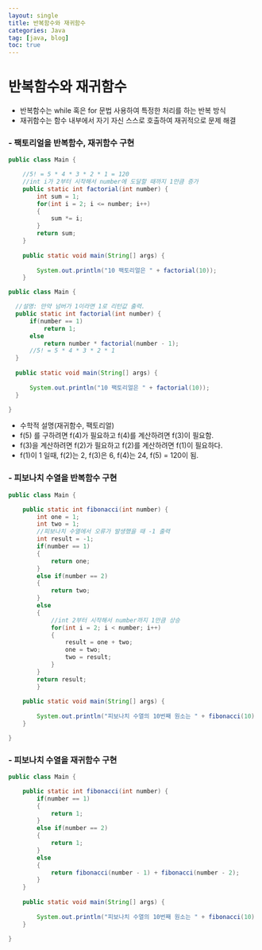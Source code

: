 ```yaml
---
layout: single
title: 반복함수와 재귀함수
categories: Java
tag: [java, blog]
toc: true
---
```


# 반복함수와 재귀함수
- 반복함수는 while 혹은 for 문법 사용하여 특정한 처리를 하는 반복 방식
- 재귀함수는 함수 내부에서 자기 자신 스스로 호출하여 재귀적으로 문제 해결

### - 팩토리얼을 반복함수, 재귀함수 구현

```java
public class Main {

	//5! = 5 * 4 * 3 * 2 * 1 = 120
	//int i가 2부터 시작해서 number에 도달할 때까지 1만큼 증가
	public static int factorial(int number) {
		int sum = 1;
		for(int i = 2; i <= number; i++)
		{
			sum *= i;
		}
		return sum;
	}
	
	public static void main(String[] args) {
		
		System.out.println("10 팩토리얼은 " + factorial(10));
	}
  ```
  
  ```java
 public class Main {

	//설명: 만약 넘버가 1이라면 1로 리턴값 출력. 
	public static int factorial(int number) {
		if(number == 1)
			return 1;
		else
			return number * factorial(number - 1);
		//5! = 5 * 4 * 3 * 2 * 1
	}
	
	public static void main(String[] args) {
		
		System.out.println("10 팩토리얼은 " + factorial(10));
	}

}
```
- 수학적 설명(재귀함수, 팩토리얼)
- f(5) 를 구하려면 f(4)가 필요하고 f(4)를 계산하려면 f(3)이 필요함. 
- f(3)을 계산하려면 f(2)가 필요하고 f(2)를 계산하려면 f(1)이 필요하다.
- f(1)이 1 일때, f(2)는 2, f(3)은 6, f(4)는 24, f(5) = 120이 됨. 

### - 피보나치 수열을 반복함수 구현

```java
public class Main {

	public static int fibonacci(int number) {
		int one = 1;
		int two = 1;
		//피보나치 수열에서 오류가 발생했을 때 -1 출력
		int result = -1;
		if(number == 1)
		{
			return one;
		}
		else if(number == 2)
		{
			return two;
		}
		else
		{
			//int 2부터 시작해서 number까지 1만큼 상승
			for(int i = 2; i < number; i++)
			{
				result = one + two;
				one = two;
				two = result;
			}
		}
		return result;
		}
	
	public static void main(String[] args) {
		
		System.out.println("피보나치 수열의 10번째 원소는 " + fibonacci(10) + "입니다.");
	}

}
```

### - 피보나치 수열을 재귀함수 구현

```java
public class Main {

	public static int fibonacci(int number) {
		if(number == 1)
		{
			return 1;
		}
		else if(number == 2)
		{
			return 1;
		}
		else
		{
			return fibonacci(number - 1) + fibonacci(number - 2);
		}
	}
	
	public static void main(String[] args) {
		
		System.out.println("피보나치 수열의 10번째 원소는 " + fibonacci(10) + "입니다.");
	}

}
```

